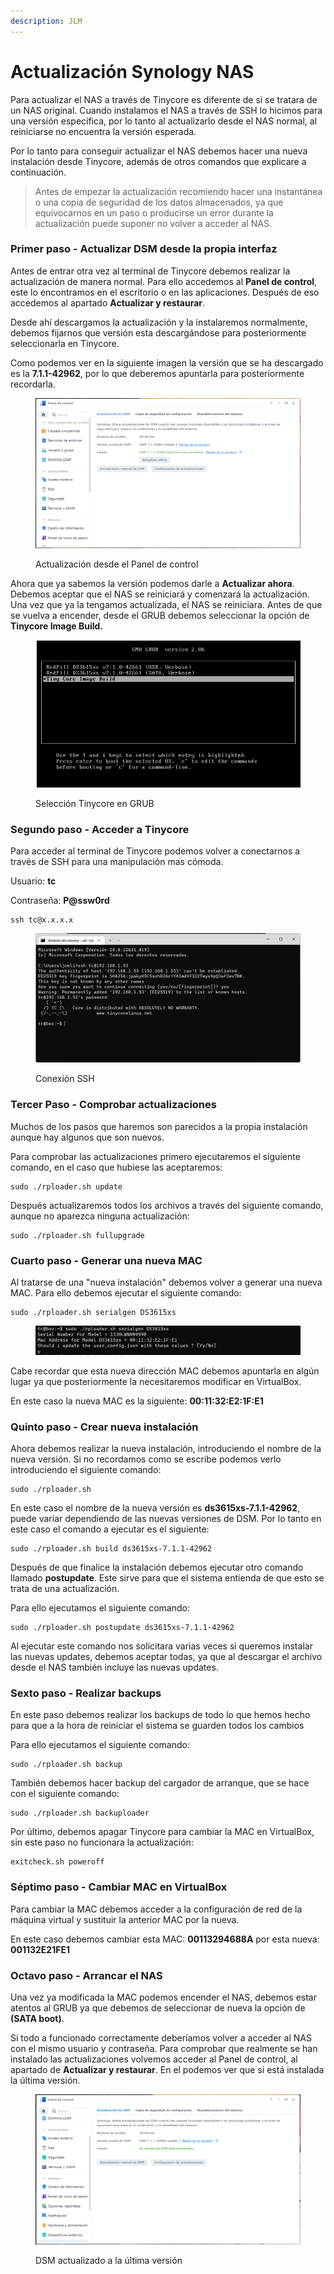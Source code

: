 ```yaml
---
description: JLM
---
```


# Actualización Synology NAS

Para actualizar el NAS a través de Tinycore es diferente de si se tratara de un NAS original. Cuando instalamos el NAS a través de SSH lo hicimos para una versión especifica, por lo tanto al actualizarlo desde el NAS normal, al reiniciarse no encuentra la versión esperada.

Por lo tanto para conseguir actualizar el NAS debemos hacer una nueva instalación desde Tinycore, además de otros comandos que explicare a continuación.

> Antes de empezar la actualización recomiendo hacer una instantánea o una copia de seguridad de los datos almacenados, ya que equivocarnos en un paso o producirse un error durante la actualización puede suponer no volver a acceder al NAS.

### Primer paso - Actualizar DSM desde la propia interfaz

Antes de entrar otra vez al terminal de Tinycore debemos realizar la actualización de manera normal. Para ello accedemos al **Panel de control**, este lo encontramos en el escritorio o en las aplicaciones. Después de eso accedemos al apartado **Actualizar y restaurar**.&#x20;

Desde ahí descargamos la actualización y la instalaremos normalmente, debemos fijarnos que versión esta descargándose para posteriormente seleccionarla en Tinycore.

Como podemos ver en la siguiente imagen la versión que se ha descargado es la **7.1.1-42962**, por lo que deberemos apuntarla para posteriormente recordarla.

<figure><img src="../../../.gitbook/assets/image (10) (1) (2).png" alt=""><figcaption><p>Actualización desde el Panel de control</p></figcaption></figure>

Ahora que ya sabemos la versión podemos darle a **Actualizar ahora**. Debemos aceptar que el NAS se reiniciará y comenzará la actualización. Una vez que ya la tengamos actualizada, el NAS se reiniciara. Antes de que se vuelva a encender, desde el GRUB debemos seleccionar la opción de **Tinycore Image Build.**

<figure><img src="../../../.gitbook/assets/image (1) (1) (1).png" alt=""><figcaption><p>Selección Tinycore en GRUB</p></figcaption></figure>

### Segundo paso - Acceder a Tinycore

Para acceder al terminal de Tinycore podemos volver a conectarnos a través de SSH para una manipulación mas cómoda.

Usuario: **tc**

Contraseña: **P@ssw0rd**

```
ssh tc@x.x.x.x
```

<figure><img src="../../../.gitbook/assets/image (222).png" alt=""><figcaption><p>Conexión SSH</p></figcaption></figure>

### Tercer Paso - Comprobar actualizaciones

Muchos de los pasos que haremos son parecidos a la propia instalación aunque hay algunos que son nuevos.

Para comprobar las actualizaciones primero ejecutaremos el siguiente comando, en el caso que hubiese las aceptaremos:

```
sudo ./rploader.sh update
```

Después actualizaremos todos los archivos a través del siguiente comando, aunque no aparezca ninguna actualización:

```
sudo ./rploader.sh fullupgrade
```

### Cuarto paso - Generar una nueva MAC

Al tratarse de una "nueva instalación" debemos volver a generar una nueva MAC. Para ello debemos ejecutar el siguiente comando:

```
sudo ./rploader.sh serialgen DS3615xs
```

<figure><img src="../../../.gitbook/assets/image (12) (1) (2).png" alt=""><figcaption></figcaption></figure>

Cabe recordar que esta nueva dirección MAC debemos apuntarla en algún lugar ya que posteriormente la necesitaremos modificar en VirtualBox.

En este caso la nueva MAC es la siguiente: **00:11:32:E2:1F:E1**

### Quinto paso - Crear nueva instalación

Ahora debemos realizar la nueva instalación, introduciendo el nombre de la nueva versión. Si no recordamos como se escribe podemos verlo introduciendo el siguiente comando:

```
sudo ./rploader.sh
```

En este caso el nombre de la nueva versión es **ds3615xs-7.1.1-42962**, puede variar dependiendo de las nuevas versiones de DSM. Por lo tanto en este caso el comando a ejecutar es el siguiente:

```
sudo ./rploader.sh build ds3615xs-7.1.1-42962
```

Después de que finalice la instalación debemos ejecutar otro comando llamado **postupdate**. Este sirve para que el sistema entienda de que esto se trata de una actualización.

Para ello ejecutamos el siguiente comando:

```
sudo ./rploader.sh postupdate ds3615xs-7.1.1-42962
```

Al ejecutar este comando nos solicitara varias veces si queremos instalar las nuevas updates, debemos aceptar todas, ya que al descargar el archivo desde el NAS también incluye las nuevas updates.

### Sexto paso - Realizar backups

En este paso debemos realizar los backups de todo lo que hemos hecho para que a la hora de reiniciar el sistema se guarden todos los cambios

Para ello ejecutamos el siguiente comando:

```
sudo ./rploader.sh backup
```

También debemos hacer backup del cargador de arranque, que se hace con el siguiente comando:

```
sudo ./rploader.sh backuploader
```

Por último, debemos apagar Tinycore para cambiar la MAC en VirtualBox, sin este paso no funcionara la actualización:

```
exitcheck.sh poweroff
```

### Séptimo paso - Cambiar MAC en VirtualBox

Para cambiar la MAC debemos acceder a la configuración de red de la máquina virtual y sustituir la anterior MAC por la nueva.

En este caso debemos cambiar esta MAC: **00113294688A** por esta nueva: **001132E21FE1**

### **Octavo paso - Arrancar el NAS**

Una vez ya modificada la MAC podemos encender el NAS, debemos estar atentos al GRUB ya que debemos de seleccionar de nueva la opción de **(SATA boot)**.

Si todo a funcionado correctamente deberíamos volver a acceder al NAS con el mismo usuario y contraseña. Para comprobar que realmente se han instalado las actualizaciones volvemos acceder al Panel de control, al apartado de **Actualizar y restaurar**. En el podemos ver que si está instalada la última versión.

<figure><img src="../../../.gitbook/assets/image (5) (1) (2) (3).png" alt=""><figcaption><p>DSM actualizado a la última versión</p></figcaption></figure>

